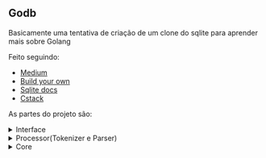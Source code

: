 ## Godb
Basicamente uma tentativa de criação de um clone do sqlite para aprender mais sobre Golang

Feito seguindo:
* [Medium](https://medium.com/felixklauke/database-i-developing-your-own-data-storage-engine-aka-create-your-own-database-ed4560c8d80a)
* [Build your own](https://build-your-own.org/database/90_end)
* [Sqlite docs](https://www.sqlite.org/arch.html)
* [Cstack](https://cstack.github.io/db_tutorial/)

As partes do projeto são:

<details>
<summary>Interface</summary>
        Funções relacionadas ao REPL, entrada e saída de dados
</details>

<details>
<summary>Processor(Tokenizer e Parser)</summary>
        Tem basicamente as funções de Parser para as instruções e Tokenizer,
        que são passadas para o core, atráves do Interface
</details>

<details>
<summary>Core</summary>
        Implementação das execuções dos comandos, além das outras estrutura para
        auxiliar, no momento está armazenando tudo em um slice de []byte
        Em breve vou trocar para alguma estrutura de dados mais complexa
</details>
